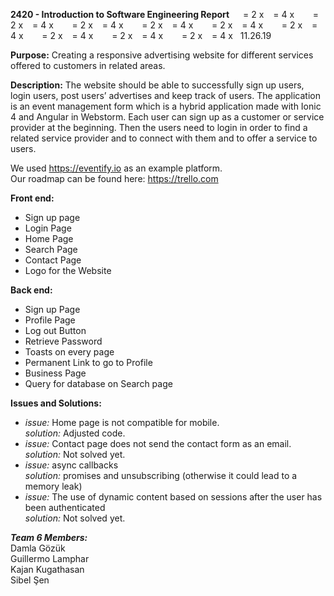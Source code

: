 **2420 - Introduction to Software Engineering Report** &emsp; = 2 x &ensp; = 4 x &nbsp; &emsp; = 2 x &ensp; = 4 x &nbsp; &emsp; = 2 x &ensp; = 4 x &nbsp; &emsp; = 2 x &ensp; = 4 x &nbsp; &emsp; = 2 x &ensp; = 4 x &nbsp; &emsp; = 2 x &ensp; = 4 x &nbsp; &emsp; = 2 x &ensp; = 4 x &nbsp; &emsp; = 2 x &ensp; = 4 x &nbsp; &emsp; = 2 x &ensp; = 4 x &nbsp; 11.26.19

**Purpose:** Creating a responsive advertising website for different services offered to customers in related areas.

**Description:** The website should be able to successfully sign up users, login users, post users’ advertises 
and keep track of users. The application is an event management form which is a hybrid application 
made with Ionic 4 and Angular in Webstorm. Each user can sign up as a customer or service provider at the beginning. 
Then the users need to login in order to find a related service provider and to connect with them 
and to offer a service to users.

We used https://eventify.io as an example platform. <br/>
Our roadmap can be found here: https://trello.com

**Front end:**
* Sign up page
*	Login Page
*	Home Page
*	Search Page
*	Contact Page
*	Logo for the Website

**Back end:**
*	Sign up Page
*	Profile Page
*	Log out Button
*	Retrieve Password
*	Toasts on every page
*	Permanent Link to go to Profile
*	Business Page
*	Query for database on Search page

**Issues and Solutions:**
*	_issue:_ Home page is not compatible for mobile. <br/>
  _solution:_ Adjusted code.
*	_issue:_ Contact page does not send the contact form as an email. <br/>
  _solution:_ Not solved yet.
*	_issue:_ async callbacks <br/>
  _solution:_ promises and unsubscribing (otherwise it could lead to a memory leak)
*	_issue:_ The use of dynamic content based on sessions after the user has been authenticated <br/>
  _solution:_ Not solved yet.

**_Team 6 Members:_** <br/>
Damla Gözük <br/>
Guillermo Lamphar <br/>
Kajan Kugathasan <br/>
Sibel Şen <br/>
